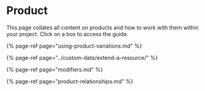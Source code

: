 # Product

This page collates all content on products and how to work with them within your project. Click on a box to access the guide.

{% page-ref page="using-product-variations.md" %}

{% page-ref page="../custom-data/extend-a-resource/" %}

{% page-ref page="modifiers.md" %}

{% page-ref page="product-relationships.md" %}



